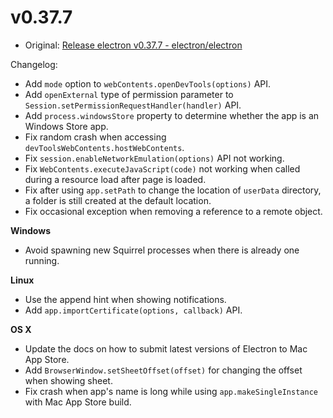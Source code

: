 # v0.37.7

* Original: [Release electron v0.37.7 - electron/electron](https://github.com/electron/electron/releases/tag/v0.37.7)

Changelog:

* Add `mode` option to `webContents.openDevTools(options)` API.
* Add `openExternal` type of permission parameter to `Session.setPermissionRequestHandler(handler)` API.
* Add `process.windowsStore` property to determine whether the app is an Windows Store app.
* Fix random crash when accessing `devToolsWebContents.hostWebContents`.
* Fix `session.enableNetworkEmulation(options)` API not working.
* Fix `WebContents.executeJavaScript(code)` not working when called during a resource load after page is loaded.
* Fix after using `app.setPath` to change the location of `userData` directory, a folder is still created at the default location.
* Fix occasional exception when removing a reference to a remote object.

**Windows**

* Avoid spawning new Squirrel processes when there is already one running.

**Linux**

* Use the append hint when showing notifications.
* Add `app.importCertificate(options, callback)` API.

**OS X**

* Update the docs on how to submit latest versions of Electron to Mac App Store.
* Add `BrowserWindow.setSheetOffset(offset)` for changing the offset when showing sheet.
* Fix crash when app's name is long while using `app.makeSingleInstance` with Mac App Store build.
